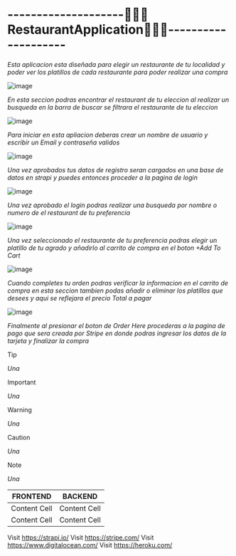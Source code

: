 # --------------------🧑🏽‍🍳**RestaurantApplication**👩🏽‍🍳--------------------
_Esta aplicacion esta diseñada para  elegir un restaurante de tu localidad y poder ver los platillos de cada restaurante para poder realizar una compra_

![image](https://github.com/RomanDominguez/Roman-DominguezFullStackRestaurantApplication/assets/146168127/e864c860-9e55-4c06-a21f-74722a885711)

_En esta seccion podras encontrar el restaurant de tu eleccion al realizar un busqueda en la barra de buscar se filtrara el restaurante de tu eleccion_

![image](https://github.com/RomanDominguez/Roman-DominguezFullStackRestaurantApplication/assets/146168127/23bdd2e3-db93-4cb6-aa39-8600024b7c75)

_Para iniciar en esta apliacion deberas crear un nombre de usuario y escribir un Email y contraseña validos_

![image](https://github.com/RomanDominguez/Roman-DominguezFullStackRestaurantApplication/assets/146168127/72571b36-f285-4dd0-8030-9fdc60134e2a)

_Una vez aprobados tus datos de registro seran cargados en una base de datos en strapi y puedes entonces proceder a la pagina de login_

![image](https://github.com/RomanDominguez/Roman-DominguezFullStackRestaurantApplication/assets/146168127/01cf8cfa-c01d-41ef-9679-e6d4098fbe7d)

_Una vez aprobado el login podras realizar una busqueda por nombre o numero de el restaurant de tu preferencia_

![image](https://github.com/RomanDominguez/Roman-DominguezFullStackRestaurantApplication/assets/146168127/3aa944b5-ff90-46ed-9414-762cfd1e2c93)

 _Una vez seleccionado el restaurante de tu preferencia podras elegir un platillo de tu agrado y añadirlo al carrito de compra en el boton +Add To Cart_

 ![image](https://github.com/RomanDominguez/Roman-DominguezFullStackRestaurantApplication/assets/146168127/351aa946-e619-4322-ade0-fe9c7db66f7f)

_Cuando completes tu orden podras verificar la informacion en el carrito de compra en esta seccion tambien podas añadir o eliminar los platillos que desees y aqui se reflejara el precio Total a pagar_

![image](https://github.com/RomanDominguez/Roman-DominguezFullStackRestaurantApplication/assets/146168127/8404a532-7b3b-4484-939a-af16e75552bd)

_Finalmente al presionar el boton de Order Here procederas a la pagina de pago que sera creada por Stripe en donde podras ingresar los datos de la tarjeta y finalizar la compra_


>[!TIP]
>_Una_
 
> [!IMPORTANT]
>_Una_

>[!WARNING]
>_Una_

>[!CAUTION]
>_Una_

>[!NOTE]
>_Una_

| FRONTEND      | BACKEND       |
| ------------- | ------------- |
| Content Cell  | Content Cell  |
| Content Cell  | Content Cell  |


Visit https://strapi.io/
Visit https://stripe.com/
Visit https://www.digitalocean.com/
Visit https://heroku.com/
